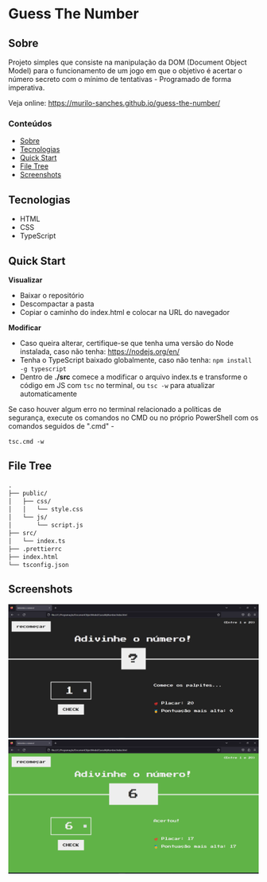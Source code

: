 # Guess The Number

## Sobre
Projeto simples que consiste na manipulação da DOM (Document Object Model) para o funcionamento de um jogo em que o objetivo é acertar o número secreto com o mínimo de tentativas - Programado de forma imperativa.

Veja online: https://murilo-sanches.github.io/guess-the-number/

### Conteúdos  
* [Sobre](#sobre)  
* [Tecnologias](#tecnologias)  
* [Quick Start](#quick-start)  
* [File Tree](#file-tree)  
* [Screenshots](#screenshots) 

## Tecnologias
* HTML
* CSS
* TypeScript

## Quick Start
**Visualizar**
* Baixar o repositório
* Descompactar a pasta
* Copiar o caminho do index.html e colocar na URL do navegador

**Modificar**
* Caso queira alterar, certifique-se que tenha uma versão do Node instalada, caso não tenha: https://nodejs.org/en/
* Tenha o TypeScript baixado globalmente, caso não tenha: `npm install -g typescript`
* Dentro de **./src** comece a modificar o arquivo index.ts e transforme o código em JS com `tsc` no terminal, ou `tsc -w` para atualizar automaticamente

Se caso houver algum erro no terminal relacionado a políticas de segurança, execute os comandos no CMD ou no próprio PowerShell com os comandos seguidos de 
".cmd" - 
```
tsc.cmd -w
```

## File Tree
```
.
├── public/
│   ├── css/
│   │   └── style.css
│   └── js/
│       └── script.js
├── src/
│   └── index.ts
├── .prettierrc
├── index.html
└── tsconfig.json
```

## Screenshots
!["aguardando o acerto screenshot"](.github/guessTheNumber1.png)
!["número certo screenshot"](.github/guessTheNumber2.png)
